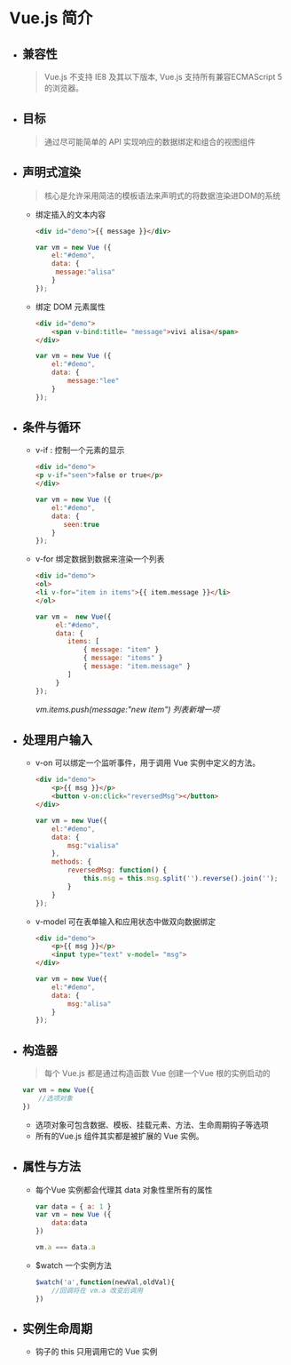 # Vue.js 简介

- ## 兼容性
	> Vue.js 不支持 IE8 及其以下版本, Vue.js 支持所有兼容ECMAScript 5 的浏览器。

- ## 目标
	> 通过尽可能简单的 API 实现响应的数据绑定和组合的视图组件 

- ## 声明式渲染
	> 核心是允许采用简洁的模板语法来声明式的将数据渲染进DOM的系统

	+ 绑定插入的文本内容

		```html
		<div id="demo">{{ message }}</div>
		```
		```javascript
		var vm = new Vue ({
			el:"#demo",
			data: {
		  	 message:"alisa"
			}
		});
		```

	+ 绑定 DOM 元素属性
		```html
		<div id="demo">
	    	<span v-bind:title= "message">vivi alisa</span>
		</div>
		```
		```javascript
		var vm = new Vue ({
			el:"#demo",
			data: {
		   		message:"lee"
			}
		});
		```

- ## 条件与循环
	+ v-if : 控制一个元素的显示
		```html
		<div id="demo">
		<p v-if="seen">false or true</p>
		</div>
		```
		```javascript
		var vm = new Vue ({
	        el:"#demo",
		    data: {
		       seen:true
		    }
		});

	+ v-for 绑定数据到数据来渲染一个列表
		```html
		<div id="demo">
		<ol>
		<li v-for="item in items">{{ item.message }}</li>
		</ol>
		```

		```javascript
		var vm =  new Vue({
		     el:"#demo",
		     data: {
                items: [
                    { message: "item" }
                    { message: "items" }
                    { message: "item.message" }
                ]
             }
		});
		```
		*vm.items.push(message:"new item") 列表新增一项*
- ## 处理用户输入
	+ v-on 可以绑定一个监听事件，用于调用 Vue 实例中定义的方法。
		```html
		<div id="demo">
            <p>{{ msg }}</p>
 	        <button v-on:click="reversedMsg"></button>
		</div>
		```

		```javascript
		var vm = new Vue({
		    el:"#demo",
		    data: {
		        msg:"vialisa"
		    },
		    methods: {
		        reversedMsg: function() {
                    this.msg = this.msg.split('').reverse().join('');	       
                }
            }
		});
		```

	+ v-model 可在表单输入和应用状态中做双向数据绑定
		```html
		<div id="demo">
		    <p>{{ msg }}</p>
		    <input type="text" v-model= "msg">
		</div>
		```
		```javaScript
		var vm = new Vue({
		    el:"#demo",
			data: {
			    msg:"alisa"
			}
		});


- ## 构造器
	> 每个 Vue.js 都是通过构造函数 Vue 创建一个Vue 根的实例启动的
  ```javascript
  var vm = new Vue({
	  //选项对象
  })
  ```
	+ 选项对象可包含数据、模板、挂载元素、方法、生命周期钩子等选项
	+ 所有的Vue.js 组件其实都是被扩展的 Vue 实例。	

- ## 属性与方法
	+ 每个Vue 实例都会代理其 data 对象性里所有的属性
		```javascript
		var data = { a: 1 }
		var vm = new Vue ({
	    	data:data
		})

		vm.a === data.a
		```
	+ $watch 一个实例方法
		```javascript
		$watch('a',function(newVal,oldVal){
			//回调将在 vm.a 改变后调用
		})
		```

- ## 实例生命周期
	+ 钩子的 this 只用调用它的 Vue 实例